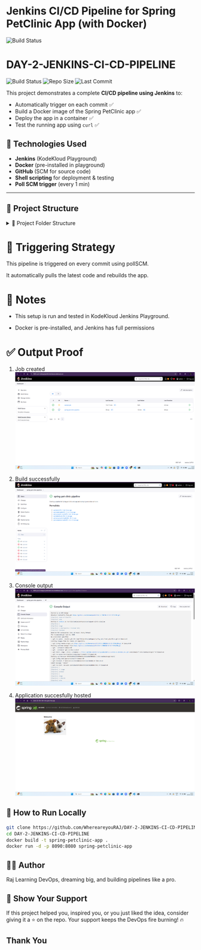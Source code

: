 #  Jenkins CI/CD Pipeline for Spring PetClinic App (with Docker)
![Build Status](https://img.shields.io/badge/build-passing-brightgreen)
# DAY-2-JENKINS-CI-CD-PIPELINE

![Build Status](https://img.shields.io/badge/build-passing-brightgreen)
![Repo Size](https://img.shields.io/github/repo-size/WhereareyouRAJ/DAY-2-JENKINS-CI-CD-PIPELINE)
![Last Commit](https://img.shields.io/github/last-commit/WhereareyouRAJ/DAY-2-JENKINS-CI-CD-PIPELINE)





This project demonstrates a complete **CI/CD pipeline using Jenkins** to:
- Automatically trigger on each commit ✅
- Build a Docker image of the Spring PetClinic app ✅
- Deploy the app in a container ✅
- Test the running app using `curl` ✅

## 🔧 Technologies Used

- **Jenkins** (KodeKloud Playground)
- **Docker** (pre-installed in playground)
- **GitHub** (SCM for source code)
- **Shell scripting** for deployment & testing
- **Poll SCM trigger** (every 1 min)

---

## 📁 Project Structure

<details> 

<summary>📁 Project Folder Structure</summary>

``` 
DAY-2-JENKINS-CI-CD-PIPELINE/
├── .mvn/
├── src/
|   ├── main/
│   ├── java/
│   └── resources/
└── test/
    ├── java/
    └── resources/
├── .editorconfig
├── .gitattributes
├── .gitignore
├── .gitpod.yml
├── Dockerfile
├── Jenkinsfile
├── mvnw
├── mvnw.cmd
└── pom.xml
└── screenshots/ 
``` 
</details>




# 🔁 Triggering Strategy
This pipeline is triggered on every commit using pollSCM.

It automatically pulls the latest code and rebuilds the app.


# 📌 Notes
- This setup is run and tested in KodeKloud Jenkins Playground.

- Docker is pre-installed, and Jenkins has full permissions

# ✅ Output Proof 
1. Job created
![alt text](<Screenshot 2025-04-08 161823.png>)

2. Build successfully 
![alt text](<Screenshot 2025-04-08 161842.png>)

3. Console output 
![alt text](<Screenshot 2025-04-08 162054-1.png>)

4. Application succesfully hosted
![alt text](<Screenshot 2025-04-08 161538.png>)


## 🧪 How to Run Locally

```bash
git clone https://github.com/WhereareyouRAJ/DAY-2-JENKINS-CI-CD-PIPELINE.git
cd DAY-2-JENKINS-CI-CD-PIPELINE
docker build -t spring-petclinic-app .
docker run -d -p 8090:8080 spring-petclinic-app
```


## 👨‍💻 Author

Raj
Learning DevOps, dreaming big, and building pipelines like a pro.

## 🌟 Show Your Support
 If this project helped you, inspired you, or you just liked the idea, consider giving it a ⭐ on the repo.
Your support keeps the DevOps fire burning! 🔥

## Thank You

